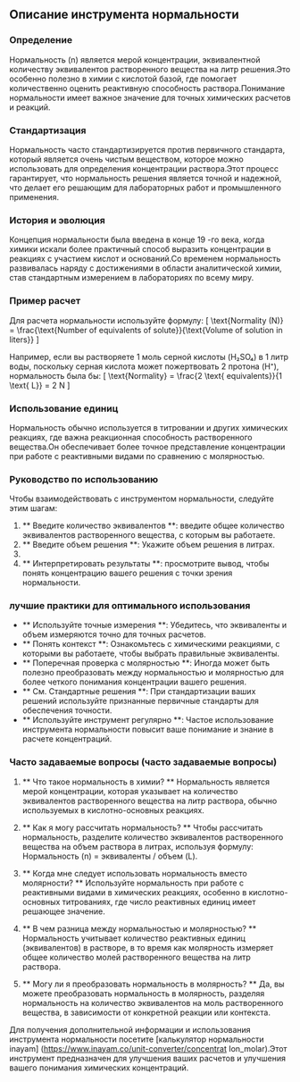 ## Описание инструмента нормальности

### Определение
Нормальность (n) является мерой концентрации, эквивалентной количеству эквивалентов растворенного вещества на литр решения.Это особенно полезно в химии с кислотой базой, где помогает количественно оценить реактивную способность раствора.Понимание нормальности имеет важное значение для точных химических расчетов и реакций.

### Стандартизация
Нормальность часто стандартизируется против первичного стандарта, который является очень чистым веществом, которое можно использовать для определения концентрации раствора.Этот процесс гарантирует, что нормальность решения является точной и надежной, что делает его решающим для лабораторных работ и промышленного применения.

### История и эволюция
Концепция нормальности была введена в конце 19 -го века, когда химики искали более практичный способ выразить концентрации в реакциях с участием кислот и оснований.Со временем нормальность развивалась наряду с достижениями в области аналитической химии, став стандартным измерением в лабораториях по всему миру.

### Пример расчет
Для расчета нормальности используйте формулу:
\[ \text{Normality (N)} = \frac{\text{Number of equivalents of solute}}{\text{Volume of solution in liters}} \]

Например, если вы растворяете 1 моль серной кислоты (H₂SO₄) в 1 литр воды, поскольку серная кислота может пожертвовать 2 протона (H⁺), нормальность была бы:
\[ \text{Normality} = \frac{2 \text{ equivalents}}{1 \text{ L}} = 2 N \]

### Использование единиц
Нормальность обычно используется в титровании и других химических реакциях, где важна реакционная способность растворенного вещества.Он обеспечивает более точное представление концентрации при работе с реактивными видами по сравнению с молярностью.

### Руководство по использованию
Чтобы взаимодействовать с инструментом нормальности, следуйте этим шагам:
1. ** Введите количество эквивалентов **: введите общее количество эквивалентов растворенного вещества, с которым вы работаете.
2. ** Введите объем решения **: Укажите объем решения в литрах.
3.
4. ** Интерпретировать результаты **: просмотрите вывод, чтобы понять концентрацию вашего решения с точки зрения нормальности.

### лучшие практики для оптимального использования
- ** Используйте точные измерения **: Убедитесь, что эквиваленты и объем измеряются точно для точных расчетов.
- ** Понять контекст **: Ознакомьтесь с химическими реакциями, с которыми вы работаете, чтобы выбрать правильные эквиваленты.
- ** Поперечная проверка с молярностью **: Иногда может быть полезно преобразовать между нормальностью и молярностью для более четкого понимания концентрации вашего решения.
- ** См. Стандартные решения **: При стандартизации ваших решений используйте признанные первичные стандарты для обеспечения точности.
- ** Используйте инструмент регулярно **: Частое использование инструмента нормальности повысит ваше понимание и знание в расчете концентраций.

### Часто задаваемые вопросы (часто задаваемые вопросы)

1. ** Что такое нормальность в химии? **
Нормальность является мерой концентрации, которая указывает на количество эквивалентов растворенного вещества на литр раствора, обычно используемых в кислотно-основных реакциях.

2. ** Как я могу рассчитать нормальность? **
Чтобы рассчитать нормальность, разделите количество эквивалентов растворенного вещества на объем раствора в литрах, используя формулу: Нормальность (n) = эквиваленты / объем (L).

3. ** Когда мне следует использовать нормальность вместо молярности? **
Используйте нормальность при работе с реактивными видами в химических реакциях, особенно в кислотно-основных титрованиях, где число реактивных единиц имеет решающее значение.

4. ** В чем разница между нормальностью и молярностью? **
Нормальность учитывает количество реактивных единиц (эквивалентов) в растворе, в то время как молярность измеряет общее количество молей растворенного вещества на литр раствора.

5. ** Могу ли я преобразовать нормальность в молярность? **
Да, вы можете преобразовать нормальность в молярность, разделяя нормальность на количество эквивалентов на моль растворенного вещества, в зависимости от конкретной реакции или контекста.

Для получения дополнительной информации и использования инструмента нормальности посетите [калькулятор нормальности inayam] (https://www.inayam.co/unit-converter/concentrat Ion_molar).Этот инструмент предназначен для улучшения ваших расчетов и улучшения вашего понимания химических концентраций.